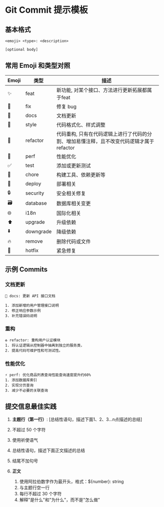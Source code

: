 # Git Commit 提示模板

## 基本格式
```
<emoji> <type>: <description>

[optional body]
```

## 常用 Emoji 和类型对照

| Emoji | 类型 | 描述                                                |
|-------|------|---------------------------------------------------|
| ✨     | feat | 新功能, 对某个接口、方法进行更新拓展都属于feat                        |
| 🐛    | fix | 修复 bug                                            |
| 📝    | docs | 文档更新                                              |
| 💄    | style | 代码格式化、样式调整                                        |
| 👾    | refactor | 代码重构, 只有在代码逻辑上进行了代码的分割、增加易懂注释，且不改变代码逻辑才属于refactor |
| 🚀    | perf | 性能优化                                              |
| ✅     | test | 添加或更新测试                                           |
| 🔧    | chore | 构建工具、依赖更新等                                        |
| 🐳    | deploy | 部署相关                                              |
| 🔒    | security | 安全相关修复                                            |
| 🗃️   | database | 数据库相关变更                                           |
| 🌐    | i18n | 国际化相关                                             |
| ⬆️    | upgrade | 升级依赖                                              |
| ⬇️    | downgrade | 降级依赖                                              |
| 🔥    | remove | 删除代码或文件                                           |
| 🚨    | hotfix | 紧急修复                                              |

## 示例 Commits

### 文档更新
```
📝 docs: 更新 API 接口文档

1. 添加新增的用户管理接口说明
2. 修正响应参数示例
3. 补充错误码说明
```

### 重构
```
♻️ refactor: 重构用户认证模块
1. 将认证逻辑从控制器中抽离到独立的服务类，
2. 提高代码可维护性和可测试性。
```

### 性能优化
```
⚡ perf: 优化商品列表查询性能查询速度提升约60%
1. 添加数据库索引
2. 实现分页查询
3. 减少不必要的关联查询
```

## 提交信息最佳实践

1. **主题行（第一行）**: [总结性语句，描述下面1、2、3...n点描述的总结]
1. 不超过 50 个字符
2. 使用祈使语气
3. 总结性语句，描述下面正文描述的总结
4. 结尾不加句号

2. **正文**
    1. 使用阿拉伯数字作为最开头，格式：${number}: string
    2. 与主题行空一行
    2. 每行不超过 30 个字符
    3. 解释"是什么"和"为什么"，而不是"怎么做"
